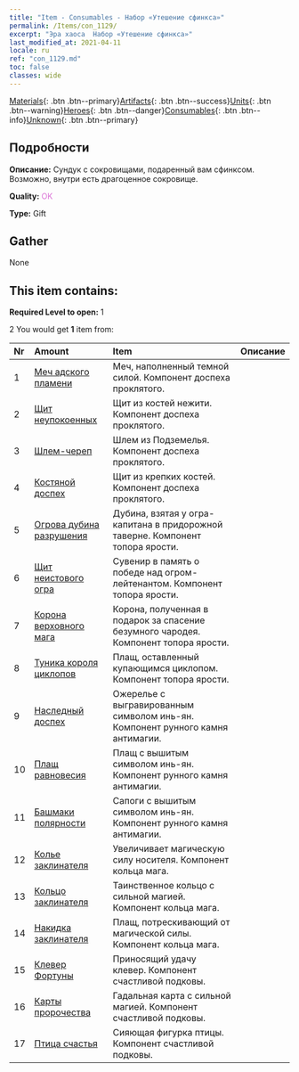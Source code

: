 ```yaml
---
title: "Item - Consumables - Набор «Утешение сфинкса»"
permalink: /Items/con_1129/
excerpt: "Эра хаоса  Набор «Утешение сфинкса»"
last_modified_at: 2021-04-11
locale: ru
ref: "con_1129.md"
toc: false
classes: wide
---
```

 [Materials](/ru/Items/){: .btn .btn--primary}[Artifacts](/ru/Items/Artifacts/){: .btn .btn--success}[Units](/ru/Items/Units/){: .btn .btn--warning}[Heroes](/ru/Items/Heroes/){: .btn .btn--danger}[Consumables](/ru/Items/Consumables/){: .btn .btn--info}[Unknown](/ru/Items/Unknown/){: .btn .btn--primary}

## Подробности
 **Описание:** Сундук с сокровищами, подаренный вам сфинксом. Возможно, внутри есть драгоценное сокровище.

 **Quality:** <span style="color: #DA70D6">OK</span>

 **Type:** Gift

## Gather

  None

## This item contains:

 **Required Level to open:** 1

 2 You would get **1** item  from:

  | Nr | Amount |     Item    | Описание |
  |:---|:-------|:------------|:-----------:|
  | 1 | [Меч адского пламени](/ru/Items/art_121/) | Меч, наполненный темной силой. Компонент доспеха проклятого. | 
  | 2 | [Щит неупокоенных](/ru/Items/art_122/) | Щит из костей нежити. Компонент доспеха проклятого. | 
  | 3 | [Шлем-череп](/ru/Items/art_123/) | Шлем из Подземелья. Компонент доспеха проклятого. | 
  | 4 | [Костяной доспех](/ru/Items/art_124/) | Щит из крепких костей. Компонент доспеха проклятого. | 
  | 5 | [Огрова дубина разрушения](/ru/Items/art_125/) | Дубина, взятая у огра-капитана в придорожной таверне. Компонент топора ярости. | 
  | 6 | [Щит неистового огра](/ru/Items/art_126/) | Сувенир в память о победе над огром-лейтенантом. Компонент топора ярости. | 
  | 7 | [Корона верховного мага](/ru/Items/art_127/) | Корона, полученная в подарок за спасение безумного чародея. Компонент топора ярости. | 
  | 8 | [Туника короля циклопов](/ru/Items/art_128/) | Плащ, оставленный купающимся циклопом. Компонент топора ярости. | 
  | 9 | [Наследный доспех](/ru/Items/art_118/) | Ожерелье с выгравированным символом инь-ян. Компонент рунного камня антимагии. | 
  | 10 | [Плащ равновесия](/ru/Items/art_119/) | Плащ с вышитым символом инь-ян. Компонент рунного камня антимагии. | 
  | 11 | [Башмаки полярности](/ru/Items/art_120/) | Сапоги с вышитым символом инь-ян. Компонент рунного камня антимагии. | 
  | 12 | [Колье заклинателя](/ru/Items/art_115/) | Увеличивает магическую силу носителя. Компонент кольца мага. | 
  | 13 | [Кольцо заклинателя](/ru/Items/art_116/) | Таинственное кольцо с сильной магией. Компонент кольца мага. | 
  | 14 | [Накидка заклинателя](/ru/Items/art_117/) | Плащ, потрескивающий от магической силы. Компонент кольца мага. | 
  | 15 | [Клевер Фортуны](/ru/Items/art_109/) | Приносящий удачу клевер. Компонент счастливой подковы. | 
  | 16 | [Карты пророчества](/ru/Items/art_110/) | Гадальная карта с сильной магией. Компонент счастливой подковы. | 
  | 17 | [Птица счастья](/ru/Items/art_111/) | Сияющая фигурка птицы. Компонент счастливой подковы. | 
